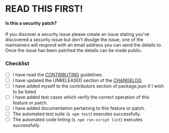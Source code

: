 # READ THIS FIRST!

#### Is this a security patch?

If you discover a security issue please create an issue stating you've discovered a security
issue but don't divulge the issue, one of the maintainers will respond with an email address
you can send the details to. Once the issue has been patched the details can be made public.

<!-- Provide a brief summary of the request in the title field above. -->

<!-- Provide a detailed description of your use case, including as much -->
<!-- detail as possible about what you are trying to accomplish and why. -->
<!-- If this patch closes an open issue, include a reference to the issue -->
<!-- number. -->

### Checklist

<!-- Place an `x` in the boxes that apply.  If you are unsure, please ask and -->
<!-- we will help. -->

- [ ] I have read the [CONTRIBUTING](https://github.com/passport-next/chai-connect-middleware/blob/master/CONTRIBUTING.md) guidelines.
- [ ] I have updated the UNRELEASED section of the [CHANGELOG](https://github.com/passport-next/chai-connect-middleware/blob/master/CHANGELOG.md).
- [ ] I have added myself to the contributors section of package.json if I wish to be listed
- [ ] I have added test cases which verify the correct operation of this feature or patch.
- [ ] I have added documentation pertaining to this feature or patch.
- [ ] The automated test suite (`$ npm test`) executes successfully.
- [ ] The automated code linting (`$ npm run-script lint`) executes successfully.
